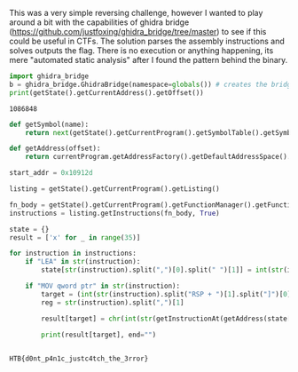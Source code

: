 This was a very simple reversing challenge, however I wanted to play around a bit with the capabilities of ghidra bridge (https://github.com/justfoxing/ghidra_bridge/tree/master) to see if this could be useful in CTFs. The solution parses the assembly instructions and solves outputs the flag.
There is no execution or anything happening, its mere "automated static analysis" after I found the pattern behind the binary.



```python
import ghidra_bridge
b = ghidra_bridge.GhidraBridge(namespace=globals()) # creates the bridge and loads the flat API into the global namespace
print(getState().getCurrentAddress().getOffset())
```

    1086848


```python
def getSymbol(name):
    return next(getState().getCurrentProgram().getSymbolTable().getSymbols(name))
```


```python
def getAddress(offset):
    return currentProgram.getAddressFactory().getDefaultAddressSpace().getAddress(offset)

start_addr = 0x10912d

listing = getState().getCurrentProgram().getListing()

fn_body = getState().getCurrentProgram().getFunctionManager().getFunctionContaining(getAddress(start_addr)).getBody()
instructions = listing.getInstructions(fn_body, True)

state = {}
result = ['x' for _ in range(35)]

for instruction in instructions:    
    if "LEA" in str(instruction):
        state[str(instruction).split(",")[0].split(" ")[1]] = int(str(instruction).split("[")[1][:-1], 16)

    if "MOV qword ptr" in str(instruction):
        target = (int(str(instruction).split("RSP + ")[1].split("]")[0], 16) - 16) // 8
        reg = str(instruction).split(",")[1]

        result[target] = chr(int(str(getInstructionAt(getAddress(state[reg] + 1))).split(",")[1],16))

        print(result[target], end="")
    
```

    HTB{d0nt_p4n1c_justc4tch_the_3rror}

